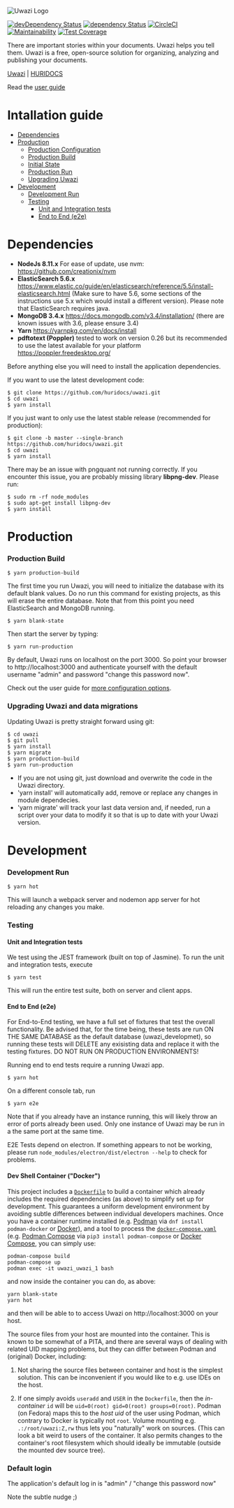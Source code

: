 ![Uwazi Logo](https://www.uwazi.io/wp-content/uploads/2017/09/cropped-uwazi-color-logo-300x68.png)

[![devDependency Status](https://david-dm.org/huridocs/uwazidocs/dev-status.svg)](https://david-dm.org/huridocs/uwazi#info=devDependencies)
[![dependency Status](https://david-dm.org/huridocs/uwazidocs/status.svg)](https://david-dm.org/huridocs/uwazi#info=dependencies)
[![CircleCI](https://circleci.com/gh/huridocs/uwazi.svg?style=shield)](https://circleci.com/gh/huridocs/uwazi)
[![Maintainability](https://api.codeclimate.com/v1/badges/8c98a251ca64daf434f2/maintainability)](https://codeclimate.com/github/huridocs/uwazi/maintainability)
[![Test Coverage](https://api.codeclimate.com/v1/badges/8c98a251ca64daf434f2/test_coverage)](https://codeclimate.com/github/huridocs/uwazi/test_coverage)


There are important stories within your documents. Uwazi helps you tell them. Uwazi is a free, open-source solution for organizing, analyzing and publishing your documents.

[Uwazi](https://www.uwazi.io/) | [HURIDOCS](https://huridocs.org/)

Read the [user guide](https://github.com/huridocs/uwazi/wiki)

Intallation guide
=================

  * [Dependencies](#dependencies)
  * [Production](#production)
    * [Production Configuration](#production-configuration-advanced)
    * [Production Build](#production-build)
    * [Initial State](#initial-state)
    * [Production Run](#production-run)
    * [Upgrading Uwazi](#upgrading-uwazi-migrations)
  * [Development](#development)
    * [Development Run](#development-run)
    * [Testing](#testing)
      * [Unit and Integration tests](#unit-and-integration-tests)
      * [End to End (e2e)](#end-to-end-e2e)

# Dependencies

- **NodeJs 8.11.x** For ease of update, use nvm: https://github.com/creationix/nvm
- **ElasticSearch 5.6.x** https://www.elastic.co/guide/en/elasticsearch/reference/5.5/install-elasticsearch.html (Make sure to have 5.6, some sections of the instructions use 5.x which would install a different version). Please note that ElasticSearch requires java.
- **MongoDB 3.4.x** https://docs.mongodb.com/v3.4/installation/ (there are known issues with 3.6, please ensure 3.4)
- **Yarn** https://yarnpkg.com/en/docs/install
- **pdftotext (Poppler)** tested to work on version 0.26 but its recommended to use the latest available for your platform https://poppler.freedesktop.org/

Before anything else you will need to install the application dependencies. 

If you want to use the latest development code:
```
$ git clone https://github.com/huridocs/uwazi.git
$ cd uwazi
$ yarn install
```
If you just want to only use the latest stable release (recommended for production):
```
$ git clone -b master --single-branch https://github.com/huridocs/uwazi.git
$ cd uwazi
$ yarn install
```

There may be an issue with pngquant not running correctly.  If you encounter this issue, you are probably missing library **libpng-dev**.  Please run:

```
$ sudo rm -rf node_modules
$ sudo apt-get install libpng-dev
$ yarn install
```

# Production

### Production Build

```
$ yarn production-build
```

The first time you run Uwazi, you will need to initialize the database with its default blank values. Do no run this command for existing projects, as this will erase the entire database. Note that from this point you need ElasticSearch and MongoDB running. 
```
$ yarn blank-state
```
Then start the server by typing:
```
$ yarn run-production
```
By default, Uwazi runs on localhost on the port 3000. So point your browser to http://localhost:3000 and authenticate yourself with the default username "admin" and password "change this password now".

Check out the user guide for [more configuration options](https://github.com/huridocs/uwazi/wiki/Install-Uwazi-on-your-server).

### Upgrading Uwazi and data migrations

Updating Uwazi is pretty straight forward using git:
```
$ cd uwazi
$ git pull
$ yarn install
$ yarn migrate
$ yarn production-build
$ yarn run-production
```
- If you are not using git, just download and overwrite the code in the Uwazi directory. 
- 'yarn install' will automatically add, remove or replace any changes in module dependecies.
- 'yarn migrate' will track your last data version and, if needed, run a script over your data to modify it so that is up to date with your Uwazi version.

# Development

### Development Run

```
$ yarn hot
```
This will launch a webpack server and nodemon app server for hot reloading any changes you make.

### Testing

#### Unit and Integration tests

We test using the JEST framework (built on top of Jasmine).  To run the unit and integration tests, execute
```
$ yarn test
```

This will run the entire test suite, both on server and client apps.

#### End to End (e2e)

For End-to-End testing, we have a full set of fixtures that test the overall functionality.  Be advised that, for the time being, these tests are run ON THE SAME DATABASE as the default database (uwazi_developmet), so running these tests will DELETE any exisisting data and replace it with the testing fixtures.  DO NOT RUN ON PRODUCTION ENVIRONMENTS!

Running end to end tests require a running Uwazi app.

```
$ yarn hot
```

On a different console tab, run
```
$ yarn e2e
```

Note that if you already have an instance running, this will likely throw an error of ports already been used.  Only one instance of Uwazi may be run in a the same port at the same time.

E2E Tests depend on electron.  If something appears to not be working, please run `node_modules/electron/dist/electron --help` to check for problems.

#### Dev Shell Container ("Docker")

This project includes a [`Dockerfile`](Dockerfile-devshell) to build a container which already includes the required dependencies (as above) to simplify set up for development.  This guarantees a uniform development environment by avoiding subtle differences between individual developers machines.  Once you have a container runtime installed (e.g.
[Podman](https://github.com/containers/libpod) via `dnf install podman-docker` or
[Docker](https://docs.docker.com/install/)), and a tool to process the [`docker-compose.yaml`](docker-compose.yaml)
(e.g. [Podman Compose](https://github.com/containers/podman-compose/) via `pip3 install podman-compose`
or [Docker Compose](https://docs.docker.com/compose/install/), you can simply use:

    podman-compose build
    podman-compose up
    podman exec -it uwazi_uwazi_1 bash

and now inside the container you can do, as above:

    yarn blank-state
    yarn hot

and then will be able to to access Uwazi on http://localhost:3000 on your host.

The source files from your host are mounted into the container.  This is known to be somewhat of
a PITA, and there are several ways of dealing with related UID mapping problems, but they can differ
between Podman and (original) Docker, including:

1. Not sharing the source files between container and host is the simplest solution.
   This can be inconvenient if you would like to e.g. use IDEs on the host.

1. If one simply avoids `useradd` and `USER` in the `Dockerfile`,
   then the _in-container_ `id` will be `uid=0(root) gid=0(root) groups=0(root)`.
   Podman (on Fedora) maps this to the _host uid_ of the user using Podman,
   which contrary to Docker is typically not `root`.
   Volume mounting e.g. `.:/root/uwazi:Z,rw` thus lets you "naturally" work on sources.
   (This can look a bit weird to users of the container.  It also permits changes to the container's
   root filesystem which should ideally be immutable (outside the mounted dev source tree).

### Default login

The application's default log in is "admin" / "change this password now"

Note the subtle nudge ;)
